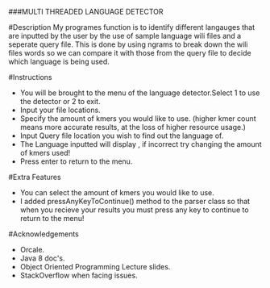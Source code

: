 ###MULTI THREADED LANGUAGE DETECTOR

#Description
My programes function is to identify different langauges that are inputted by the user by the use of sample language wili files
and a seperate query file. This is done by using ngrams to break down the wili files words
so we can compare it with those from the query file to decide which language is being used.

#Instructions
* You will be brought to the menu of the language detector.Select 1 to use the detector or 2 to exit.
* Input your file locations.
* Specify the amount of kmers you would like to use. (higher kmer count means more accurate results, at the loss of higher resource usage.)
* Input Query file location you wish to find out the language of.
* The Language inputted will display , if incorrect try changing the amount of kmers used!
* Press enter to return to the menu.

#Extra Features
* You can select the amount of kmers you would like to use.
* I added pressAnyKeyToContinue() method  to the parser class so that when you recieve your results you must press any key to continue to return to the menu!

#Acknowledgements
* Orcale.
* Java 8 doc's.
* Object Oriented Programming Lecture slides.
* StackOverflow when facing issues.

